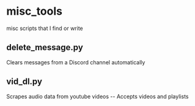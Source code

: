 # misc_tools
misc scripts that I find or write

## delete_message.py
Clears messages from a Discord channel automatically

## vid_dl.py
Scrapes audio data from youtube videos -- Accepts videos and playlists
